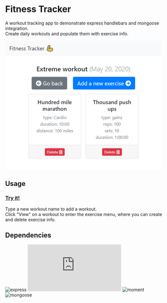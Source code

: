 # Fitness Tracker

A workout tracking app to demonstrate express handlebars and mongoose integration.  
Create daily workouts and populate them with exercise info.

![Screenshot](Screenshot.png)

## Usage

### [Try it!](http://enigmatic-taiga-74346.herokuapp.com/)
Type a new workout name to add a workout.  
Click "View" on a workout to enter the exercise menu, where you can create and delete exercise info.

## Dependencies

<!-- badges -->
![express](https://img.shields.io/badge/dynamic/json?color=blue&label=express&query=%24.dependencies.express&url=https%3A%2F%2Fraw.githubusercontent.com%2Fmgrinx%2Ffitness-tracker%2Fmaster%2Fpackage.json)
![express-handlebars](https://img.shields.io/badge/dynamic/json?color=blue&label=express-handlebars&query=%24.dependencies["express-handlebars"]&url=https%3A%2F%2Fraw.githubusercontent.com%2Fmgrinx%2Ffitness-tracker%2Fmaster%2Fpackage.json)
![moment](https://img.shields.io/badge/dynamic/json?color=blue&label=moment&query=%24.dependencies.moment&url=https%3A%2F%2Fraw.githubusercontent.com%2Fmgrinx%2Ffitness-tracker%2Fmaster%2Fpackage.json)
![mongoose](https://img.shields.io/badge/dynamic/json?color=blue&label=mongoose&query=%24.dependencies.mongoose&url=https%3A%2F%2Fraw.githubusercontent.com%2Fmgrinx%2Ffitness-tracker%2Fmaster%2Fpackage.json)